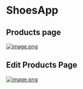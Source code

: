 # ShoesApp

## Products page

[![image.png](https://i.postimg.cc/vTxJHNCt/image.png)](https://postimg.cc/fSZ28BzV)

## Edit Products Page

[![image.png](https://i.postimg.cc/D0390gFV/image.png)](https://postimg.cc/cgT95frT)
